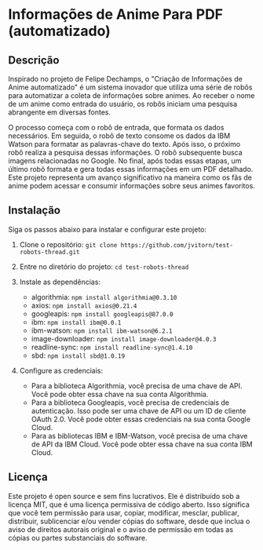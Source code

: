 # Informações de Anime Para PDF (automatizado)

## Descrição

Inspirado no projeto de Felipe Dechamps, o "Criação de Informações de Anime automatizado" é um sistema inovador que utiliza uma série de robôs para automatizar a coleta de informações sobre animes. Ao receber o nome de um anime como entrada do usuário, os robôs iniciam uma pesquisa abrangente em diversas fontes.

O processo começa com o robô de entrada, que formata os dados necessários. 
Em seguida, o robô de texto consome os dados da IBM Watson para formatar as palavras-chave do texto. Após isso, o próximo robô realiza a pesquisa dessas informações. 
O robô subsequente busca imagens relacionadas no Google. 
No final, após todas essas etapas, um último robô formata e gera todas essas informações em um PDF detalhado. 
Este projeto representa um avanço significativo na maneira como os fãs de anime podem acessar e consumir informações sobre seus animes favoritos.

## Instalação

Siga os passos abaixo para instalar e configurar este projeto:

1. Clone o repositório: `git clone https://github.com/jvitorn/test-robots-thread.git`
2. Entre no diretório do projeto: `cd test-robots-thread`
3. Instale as dependências: 
    - algorithmia: `npm install algorithmia@0.3.10`
    - axios: `npm install axios@0.21.4`
    - googleapis: `npm install googleapis@87.0.0`
    - ibm: `npm install ibm@0.0.1`
    - ibm-watson: `npm install ibm-watson@6.2.1`
    - image-downloader: `npm install image-downloader@4.0.3`
    - readline-sync: `npm install readline-sync@1.4.10`
    - sbd: `npm install sbd@1.0.19`

4. Configure as credenciais:
    - Para a biblioteca Algorithmia, você precisa de uma chave de API. Você pode obter essa chave na sua conta Algorithmia.
    - Para a biblioteca Googleapis, você precisa de credenciais de autenticação. Isso pode ser uma chave de API ou um ID de cliente OAuth 2.0. Você pode obter essas credenciais na sua conta Google Cloud.
    - Para as bibliotecas IBM e IBM-Watson, você precisa de uma chave de API da IBM Cloud. Você pode obter essa chave na sua conta IBM Cloud.

## Licença

Este projeto é open source e sem fins lucrativos. Ele é distribuído sob a licença MIT, que é uma licença permissiva de código aberto. 
Isso significa que você tem permissão para usar, copiar, modificar, mesclar, publicar, distribuir, sublicenciar e/ou vender cópias do software, desde que inclua o aviso de direitos autorais original e o aviso de permissão em todas as cópias ou partes substanciais do software.
